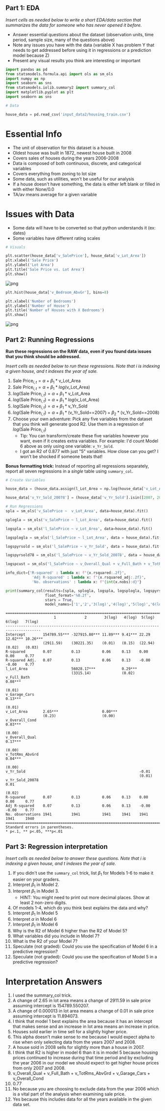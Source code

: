 ## Part 1: EDA

_Insert cells as needed below to write a short EDA/data section that summarizes the data for someone who has never opened it before._ 
- Answer essential questions about the dataset (observation units, time period, sample size, many of the questions above) 
- Note any issues you have with the data (variable X has problem Y that needs to get addressed before using it in regressions or a prediction model because Z)
- Present any visual results you think are interesting or important


```python
import pandas as pd
from statsmodels.formula.api import ols as sm_ols
import numpy as np
import seaborn as sns
from statsmodels.iolib.summary2 import summary_col
import matplotlib.pyplot as plt
import seaborn as sns
```


```python
# Data

house_data = pd.read_csv('input_data2/housing_train.csv')
```

# Essential Info

- The unit of observation for this dataset is a house.
- Oldest house was built in 1872, newest house built in 2008
- Covers sales of houses during the years 2006-2008
- Data is composed of both continuous, discrete, and categorical variables
- Covers everything from zoning to lot size
- Some data, such as utilities, won't be useful for our analysis
- If a house doesn't have something, the data is either left blank or filled in with either None/0.0
- TA/av means average for a given variable

# Issues with Data

- Some data will have to be converted so that python understands it (ex: dates)
- Some variables have different rating scales


```python
# Visuals

plt.scatter(house_data['v_SalePrice'], house_data['v_Lot_Area'])
plt.xlabel('Sale Price')
plt.ylabel('Lot Area')
plt.title('Sale Price vs. Lot Area')
plt.show()
```


    
![png](output_5_0.png)
    



```python
plt.hist(house_data['v_Bedroom_AbvGr'], bins=8)

plt.xlabel('Number of Bedrooms')
plt.ylabel('Number of House')
plt.title('Number of Houses with X Bedrooms')
plt.show()
```


    
![png](output_6_0.png)
    


## Part 2: Running Regressions

**Run these regressions on the RAW data, even if you found data issues that you think should be addressed.**

_Insert cells as needed below to run these regressions. Note that $i$ is indexing a given house, and $t$ indexes the year of sale._ 

1. $\text{Sale Price}_{i,t} = \alpha + \beta_1 * \text{v_Lot_Area}$
1. $\text{Sale Price}_{i,t} = \alpha + \beta_1 * log(\text{v_Lot_Area})$
1. $log(\text{Sale Price}_{i,t}) = \alpha + \beta_1 * \text{v_Lot_Area}$
1. $log(\text{Sale Price}_{i,t}) = \alpha + \beta_1 * log(\text{v_Lot_Area})$
1. $log(\text{Sale Price}_{i,t}) = \alpha + \beta_1 * \text{v_Yr_Sold}$
1. $log(\text{Sale Price}_{i,t}) = \alpha + \beta_1 * (\text{v_Yr_Sold==2007})+ \beta_2 * (\text{v_Yr_Sold==2008})$
1. Choose your own adventure: Pick any five variables from the dataset that you think will generate good R2. Use them in a regression of $log(\text{Sale Price}_{i,t})$ 
    - Tip: You can transform/create these five variables however you want, even if it creates extra variables. For example: I'd count Model 6 above as only using one variable: `v_Yr_Sold`.
    - I got an R2 of 0.877 with just "5" variables. How close can you get? I won't be shocked if someone beats that!
    

**Bonus formatting trick:** Instead of reporting all regressions separately, report all seven regressions in a _single_ table using `summary_col`.



```python
# Create Variables

house_data = (house_data.assign(l_Lot_Area = np.log(house_data['v_Lot_Area']), l_SalePrice = np.log(house_data['v_SalePrice'])))

house_data['v_Yr_Sold_20078'] = (house_data['v_Yr_Sold'].isin([2007, 2008])).astype(int)
```


```python
# Run Regressions
spla = sm_ols('v_SalePrice ~  v_Lot_Area', data=house_data).fit()

splogla = sm_ols('v_SalePrice ~ l_Lot_Area', data=house_data).fit()

logspla = sm_ols('l_SalePrice ~ v_Lot_Area', data=house_data).fit()

logsplogla = sm_ols('l_SalePrice ~ l_Lot_Area', data = house_data).fit()

logspyrsold = sm_ols('l_SalePrice ~ v_Yr_Sold', data = house_data).fit()

logspyrsold78 = sm_ols('l_SalePrice ~ v_Yr_Sold_20078', data = house_data).fit()

logspcust = sm_ols('l_SalePrice ~ v_Overall_Qual + v_Full_Bath + v_TotRms_AbvGrd + v_Garage_Cars + v_Overall_Cond', data = house_data).fit()
```


```python
info_dict={'R-squared' : lambda x: f"{x.rsquared:.2f}",
            'Adj R-squared' : lambda x: f"{x.rsquared_adj:.2f}",
            'No. observations' : lambda x: f"{int(x.nobs):d}"}

print(summary_col(results=[spla, splogla, logspla, logsplogla, logspyrsold, logspyrsold78, logspcust],
                  float_format='%0.2f',
                  stars = True,
                  model_names=['1','2','3(log)','4(log)','5(log)','6(log)','7(log)','8'], info_dict = info_dict))
```

    
    ======================================================================================
                          1             2        3(log)   4(log)  5(log)  6(log)   7(log) 
    --------------------------------------------------------------------------------------
    Intercept        154789.55*** -327915.80*** 11.89*** 9.41*** 22.29   12.02*** 10.26***
                     (2911.59)    (30221.35)    (0.01)   (0.15)  (22.94) (0.02)   (0.03)  
    R-squared        0.07         0.13          0.06     0.13    0.00    0.00     0.77    
    R-squared Adj.   0.07         0.13          0.06     0.13    -0.00   -0.00    0.77    
    l_Lot_Area                    56028.17***            0.29***                          
                                  (3315.14)              (0.02)                           
    v_Full_Bath                                                                   0.08*** 
                                                                                  (0.01)  
    v_Garage_Cars                                                                 0.13*** 
                                                                                  (0.01)  
    v_Lot_Area       2.65***                    0.00***                                   
                     (0.23)                     (0.00)                                    
    v_Overall_Cond                                                                0.03*** 
                                                                                  (0.00)  
    v_Overall_Qual                                                                0.17*** 
                                                                                  (0.00)  
    v_TotRms_AbvGrd                                                               0.04*** 
                                                                                  (0.00)  
    v_Yr_Sold                                                    -0.01                    
                                                                 (0.01)                   
    v_Yr_Sold_20078                                                      0.01             
                                                                         (0.02)           
    R-squared        0.07         0.13          0.06     0.13    0.00    0.00     0.77    
    Adj R-squared    0.07         0.13          0.06     0.13    -0.00   -0.00    0.77    
    No. observations 1941         1941          1941     1941    1941    1941     1940    
    ======================================================================================
    Standard errors in parentheses.
    * p<.1, ** p<.05, ***p<.01


## Part 3: Regression interpretation

_Insert cells as needed below to answer these questions. Note that $i$ is indexing a given house, and $t$ indexes the year of sale._ 

1. If you didn't use the `summary_col` trick, list $\beta_1$ for Models 1-6 to make it easier on your graders.
1. Interpret $\beta_1$ in Model 2. 
1. Interpret $\beta_1$ in Model 3. 
    - HINT: You might need to print out more decimal places. Show at least 2 non-zero digits. 
1. Of models 1-4, which do you think best explains the data and why?
1. Interpret $\beta_1$ In Model 5
1. Interpret $\alpha$ in Model 6
1. Interpret $\beta_1$ in Model 6
1. Why is the R2 of Model 6 higher than the R2 of Model 5?
1. What variables did you include in Model 7?
1. What is the R2 of your Model 7?
1. Speculate (not graded): Could you use the specification of Model 6 in a predictive regression? 
1. Speculate (not graded): Could you use the specification of Model 5 in a predictive regression? 


# Interpretation Answers

1. I used the summary_col trick.
2. A change of 2.65 in lot area means a change of 2911.59 in sale price assuming intercept is 154789.550207. 
3. A change of 0.000013 in lot area means a change of 0.01 in sale price assuming intercept is 11.894073.
4. I think that model 1 best explains the area because it has an intercept that makes sense and an increase in lot area means an increase in price. 
5. Houses sold earlier in time sell for a slightly higher price. 
6. This alpha doesn't make sense to me because I would expect alpha to rise when only selecting data from the years 2007 and 2008. 
7. A house sold in 2008 sells for slightly more than a house in 2007. 
8. I think that R2 is higher in model 6 than it is in model 5 because housing prices continued to increase during that time period and by excluding the year 2006 in our model we should expect to get higher house prices from only 2007 and 2008. 
9. v_Overall_Qual + v_Full_Bath + v_TotRms_AbvGrd + v_Garage_Cars + v_Overall_Cond
10. 0.77
11. No because you are choosing to exclude data from the year 2006 which is a vital part of the analysis when examining sale price. 
12. Yes because this includes data for all the years available in the given data set. 

